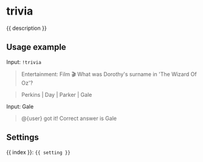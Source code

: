 # trivia

<script setup>
import { settings as s } from "../../settings/trivia.js"
const { description, ...settings } = s
</script>

{{ description }}

## Usage example

Input: `!trivia`

> Entertainment: Film 🎬 What was Dorothy's surname in 'The Wizard Of Oz'?

> Perkins | Day | Parker | Gale

Input: Gale

> @{user} got it! Correct answer is Gale 

## Settings
<div v-for="(setting, index) in settings">
{{ index }}: <code>{{ setting }}</code>
</div>
